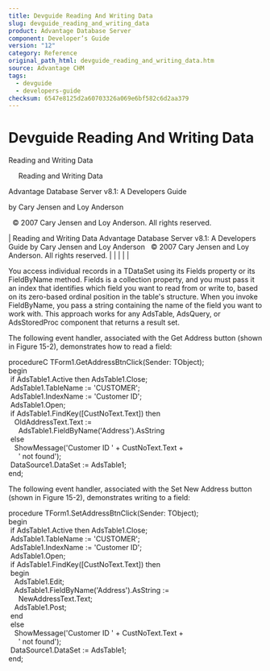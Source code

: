 ```yaml
---
title: Devguide Reading And Writing Data
slug: devguide_reading_and_writing_data
product: Advantage Database Server
component: Developer’s Guide
version: "12"
category: Reference
original_path_html: devguide_reading_and_writing_data.htm
source: Advantage CHM
tags:
  - devguide
  - developers-guide
checksum: 6547e8125d2a60703326a069e6bf582c6d2aa379
---
```


# Devguide Reading And Writing Data

Reading and Writing Data

     Reading and Writing Data

Advantage Database Server v8.1: A Developers Guide

by Cary Jensen and Loy Anderson

  © 2007 Cary Jensen and Loy Anderson. All rights reserved.

| Reading and Writing Data  Advantage Database Server v8.1: A Developers Guide  by Cary Jensen and Loy Anderson    © 2007 Cary Jensen and Loy Anderson. All rights reserved. |  |  |  |  |

You access individual records in a TDataSet using its Fields property or its FieldByName method. Fields is a collection property, and you must pass it an index that identifies which field you want to read from or write to, based on its zero-based ordinal position in the table's structure. When you invoke FieldByName, you pass a string containing the name of the field you want to work with. This approach works for any AdsTable, AdsQuery, or AdsStoredProc component that returns a result set.

The following event handler, associated with the Get Address button (shown in Figure 15-2), demonstrates how to read a field:

procedureC TForm1.GetAddressBtnClick(Sender: TObject);  
begin  
  if AdsTable1.Active then AdsTable1.Close;  
  AdsTable1.TableName := 'CUSTOMER';  
  AdsTable1.IndexName := 'Customer ID';  
  AdsTable1.Open;  
  if AdsTable1.FindKey([CustNoText.Text]) then  
    OldAddressText.Text :=  
      AdsTable1.FieldByName('Address').AsString  
  else  
    ShowMessage('Customer ID ' + CustNoText.Text +   
      ' not found');  
  DataSource1.DataSet := AdsTable1;  
end;

The following event handler, associated with the Set New Address button (shown in Figure 15-2), demonstrates writing to a field:

procedure TForm1.SetAddressBtnClick(Sender: TObject);  
begin  
  if AdsTable1.Active then AdsTable1.Close;  
  AdsTable1.TableName := 'CUSTOMER';  
  AdsTable1.IndexName := 'Customer ID';  
  AdsTable1.Open;  
  if AdsTable1.FindKey([CustNoText.Text]) then  
  begin  
    AdsTable1.Edit;  
    AdsTable1.FieldByName('Address').AsString :=  
      NewAddressText.Text;  
    AdsTable1.Post;  
  end  
  else  
    ShowMessage('Customer ID ' + CustNoText.Text +   
      ' not found');  
  DataSource1.DataSet := AdsTable1;  
end;

